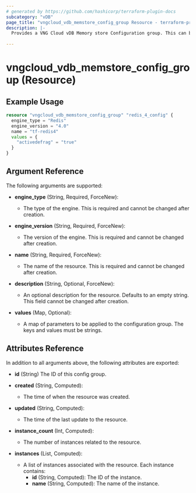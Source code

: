 ```yaml
---
# generated by https://github.com/hashicorp/terraform-plugin-docs
subcategory: "vDB"
page_title: "vngcloud_vdb_memstore_config_group Resource - terraform-provider-vngcloud"
description: |-
  Provides a VNG Cloud vDB Memory store Configuration group. This can be used to import, create, modify, and delete.
  
---
```


# vngcloud_vdb_memstore_config_group (Resource)



## Example Usage

```terraform
resource "vngcloud_vdb_memstore_config_group" "redis_4_config" {
  engine_type = "Redis"
  engine_version = "4.0"
  name = "tf-redis4"
  values = {
    "activedefrag" = "true"
  }
}
```

## Argument Reference

The following arguments are supported:

- **engine_type** (String, Required, ForceNew):
    - The type of the engine. This is required and cannot be changed after creation.

- **engine_version** (String, Required, ForceNew):
    - The version of the engine. This is required and cannot be changed after creation.

- **name** (String, Required, ForceNew):
    - The name of the resource. This is required and cannot be changed after creation.

- **description** (String, Optional, ForceNew):
    - An optional description for the resource. Defaults to an empty string. This field cannot be changed after creation.

- **values** (Map, Optional):
    - A map of parameters to be applied to the configuration group. The keys and values must be strings.

## Attributes Reference

In addition to all arguments above, the following attributes are exported:
- **id** (String) The ID of this config group.

- **created** (String, Computed):
    - The time of when the resource was created.

- **updated** (String, Computed):
    - The time of the last update to the resource.

- **instance_count** (Int, Computed):
    - The number of instances related to the resource.

- **instances** (List, Computed):
    - A list of instances associated with the resource. Each instance contains:
        - **id** (String, Computed): The ID of the instance.
        - **name** (String, Computed): The name of the instance.


